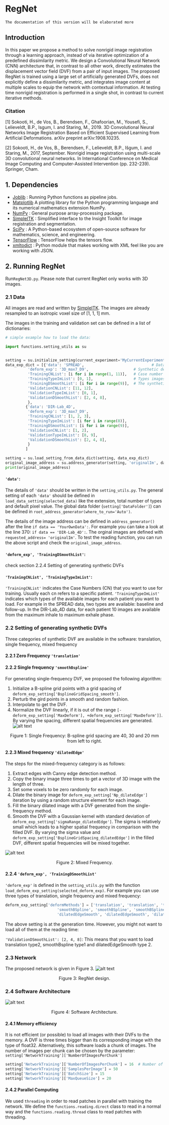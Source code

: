 

RegNet
==========

`The documentation of this version will be elaborated more`

## Introduction
In this paper we propose a method to solve nonrigid image registration through a learning approach, instead of via iterative optimization of a predefined dissimilarity metric. We design a Convolutional Neural Network (CNN) architecture that, in contrast to all other work, directly estimates the displacement vector field (DVF) from a pair of input images. The proposed RegNet is trained using a large set of artificially generated DVFs, does not explicitly define a dissimilarity metric, and integrates image content at multiple scales to equip the network with contextual information. At testing time nonrigid registration is performed in a single shot, in contrast to current iterative methods.

### Citation
[1] Sokooti, H., de Vos, B., Berendsen, F., Ghafoorian, M., Yousefi, S., Lelieveldt, B.P., Isgum, I. and Staring, M., 2019. 3D Convolutional Neural Networks Image Registration Based on Efficient Supervised Learning from Artificial Deformations. arXiv preprint arXiv:1908.10235.

[2] Sokooti, H., de Vos, B., Berendsen, F., Lelieveldt, B.P., Išgum, I. and Staring, M., 2017, September. Nonrigid image registration using multi-scale 3D convolutional neural networks. In International Conference on Medical Image Computing and Computer-Assisted Intervention (pp. 232-239). Springer, Cham.

	
## 1. Dependencies
- [Joblib](http://github.com/joblib/joblib) : Running Python functions as pipeline jobs.
- [Matplotlib](https://matplotlib.org/) A plotting library for the Python programming language and its numerical mathematics extension NumPy.
- [NumPy](http://www.numpy.org/) : General purpose array-processing package.
- [SimpleITK](http://www.simpleitk.org/) : Simplified interface to the Insight Toolkit for image registration and segmentation.
- [SciPy](https://www.scipy.org/) : A Python-based ecosystem of open-source software for mathematics, science, and engineering.
- [TensorFlow](https://www.tensorflow.org/) : TensorFlow helps the tensors flow.
- [xmltodict](https://github.com/martinblech/xmltodict) : Python module that makes working with XML feel like you are working with JSON.
	

## 2. Running RegNet
Run`RegNet3D.py`. Please note that current RegNet only works with 3D images.

### 2.1 Data
All images are read and written by [SimpleITK](http://www.simpleitk.org/). The images are already resampled to an isotropic voxel size of [1, 1, 1] mm.

The images in the training and validation set can be defined in a list of dictionaries: 
```python
# simple example how to load the data:

import functions.setting_utils as su


setting = su.initialize_setting(current_experiment='MyCurrentExperiment')
data_exp_dict = [{'data': 'SPREAD',                              # Data to load. The image addresses can be modified in setting_utils.py
		  'deform_exp': '3D_max7_D9',                    # Synthetic deformation experiment
		  'TrainingCNList': [i for i in range(1, 11)],   # Case number of images to load (The patient number)
		  'TrainingTypeImList': [0, 1],                  # Types images for each case number, for example [baseline, follow-up]
		  'TrainingDSmoothList': [i for i in range(9)],  # The synthetic type to load. For instance, ['translation', 'bsplineSmooth']
		  'ValidationCNList': [11, 12],
		  'ValidationTypeImList': [0, 1],
		  'ValidationDSmoothList': [2, 4, 8],
		  },
		 {'data': 'DIR-Lab_4D',
		  'deform_exp': '3D_max7_D9',
		  'TrainingCNList': [1, 2, 3],
		  'TrainingTypeImList': [i for i in range(8)],
		  'TrainingDSmoothList': [i for i in range(9)],
		  'ValidationCNList': [1, 2],
		  'ValidationTypeImList': [8, 9],
		  'ValidationDSmoothList': [2, 4, 8],
		  }
		 ]

setting = su.load_setting_from_data_dict(setting, data_exp_dict)
original_image_address = su.address_generator(setting, 'originalIm', data='DIR-Lab_4D', cn=1, type_im=0, stage=1)
print(original_image_address)

```
#### `'data'`: 
The details of `'data'` should be written in the `setting_utils.py`. The general setting of each `'data'` should be defined in 
`load_data_setting(selected_data)` like the extension, total number of types and default pixel value. The global data folder (`setting['DataFolder']`) can be defined in `root_address_generator(where_to_run='Auto')`. 

The details of the image address can be defined in `address_generator()` after the line `if data == 'YourOwnData':`. For example you can take a look at the line 370: `if data == 'DIR-Lab_4D':`. The orginal images are defined with `requested_address= 'originalIm'`. To test the reading function, you can run the above script and check the `original_image_address`.


#### `'deform_exp', 'TrainingDSmoothList'`: 
check section 2.2.4 Setting of generating synthetic DVFs

#### `'TrainingCNList', 'TrainingTypeImList'`: 
`'TrainingCNList'` indicates the Case Numbers (CN) that you want to use for training. Usually each cn refers to a specific patient. `'TrainingTypeImList'` indicates which types of the available images for each patient you want to load. For example in the SPREAD data, two types are available: baseline and follow-up. In the DIR-Lab_4D data, for each patient 10 images are available from the maximum inhale to maximum exhale phase.

### 2.2 Setting of generating synthetic DVFs
Three categories of synthetic DVF are available in the software: translation, single frequency, mixed frequency
#### 2.2.1 Zero Frequency `'translation'`
#### 2.2.2 Single frequency `'smoothBspline'`
For generating single-frequency DVF, we proposed the following algorithm:
1. Initialize a B-spline grid points with a grid spacing of `deform_exp_setting['BsplineGridSpacing_smooth']`.
2. Perturb the gird points in a smooth and random fashion.
3. Interpolate to get the DVF.
4. Normalize the DVF linearly, if it is out of the range `[-deform_exp_setting['MaxDeform'], +deform_exp_setting['MaxDeform']]`.
By varying the spacing, different spatial frequencies are generated.
![alt text](Documentation/SyntheticDVF_SingleFreq.png "Single Frequency")
<p align="center">Figure 1: Single Frequency: B-spline grid spacing are 40, 30 and 20 mm from left to right.</p>

#### 2.2.3 Mixed frequency `'dilatedEdge'`

The steps for the mixed-frequency category is as follows:
1. Extract edges with Canny edge detection method.
2. Copy the binary image three times to get a vector of 3D image with the length of three.
3. Set some voxels to be zero randomly for each image. 
4. Dilate the binary image for `deform_exp_setting['Np_dilateEdge']` iteration by using a random structure element for each image.
5. Fill the binary dilated image with a DVF generated from the single-frequency method.
6. Smooth the DVF with a Gaussian kernel with standard deviation of `deform_exp_setting['sigmaRange_dilatedEdge']`. The sigma is relatively small which leads to a higher spatial frequency in comparison with the filled DVF.
By varying the sigma value and `deform_exp_setting['BsplineGridSpacing_dilatedEdge']` in the filled DVF, different spatial frequencies will be mixed together.

![alt text](Documentation/SyntheticDVF_MixedFreq.png "Mixed Frequency")
<p align="center">Figure 2: Mixed Frequency.</p>

#### 2.2.4 `'deform_exp', 'TrainingDSmoothList'`
`'deform_exp'` is defined in the `setting_utils.py` with the function `load_deform_exp_setting(selected_deform_exp)`. For example you can use three types of translation, single frequency and mixed frequency:
```python
deform_exp_setting['deformMethods'] = ['translation', 'translation', 'translation',
				       'smoothBSpline', 'smoothBSpline', 'smoothBSpline',
				       'dilatedEdgeSmooth', 'dilatedEdgeSmooth', 'dilatedEdgeSmooth']
```
The above setting is at the generation time. However, you might not want to load all of them at the reading time:

`'ValidationDSmoothList': [2, 4, 8]`: This means that you want to load translation type2, smoothBspline type1 and dilatedEdgeSmooth type 2.

### 2.3 Network
The proposed network is given in Figure 3.
![alt text](Documentation/RegNet2.PNG "RegNet design")
<p align="center">Figure 3: RegNet design.</p>

### 2.4 Software Architecture
![alt text](Documentation/Software_Architecture2.PNG "Software Architecture")
<p align="center">Figure 4: Software Architecture.</p>

#### 2.4.1 Memory efficiency
It is not efficient (or possible)  to load all images with their DVFs to the memory. A DVF is three times bigger than its corresponding image with the type of float32. Alternatively, this software loads a chunk of images.  The number of images per chunk can be chosen by the parameter: `setting['NetworkTraining']['NumberOfImagesPerChunk']`
```python
setting['NetworkTraining']['NumberOfImagesPerChunk'] = 16  # Number of images that I would like to load in RAM
setting['NetworkTraining']['SamplesPerImage'] = 50
setting['NetworkTraining']['BatchSize'] = 15
setting['NetworkTraining']['MaxQueueSize'] = 20
```

#### 2.4.2 Parallel Computing
We used `threading` in order to read patches in parallel with training the network. We define the `functions.reading.direct` class to read in a normal way and the `functions.reading.thread` class to read patches with threading.


